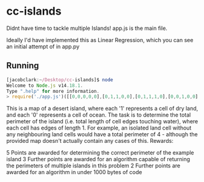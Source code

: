 # cc-islands

Didnt have time to tackle multiple Islands! app.js is the main file.

Ideally I'd have implemented this as Linear Regression, which you can see an initial attempt of in app.py

## Running

```javascript
[jacobclark:~/Desktop/cc-islands]$ node                                                                                                                                                                          (main✱) 
Welcome to Node.js v14.18.1.
Type ".help" for more information.
> require('./app.js')([[0,0,0,0,0],[0,1,1,0,0],[0,1,1,1,0],[0,0,1,0,0],[0,0,0,0,0]])
```

This is a map of a desert island, where each '1' represents a cell of dry land, and each '0' represents a cell of ocean. The task is to determine the total perimeter of the island (i.e. total length of cell edges touching water), where each cell has edges of length 1. For example, an isolated land cell without any neighbouring land cells would have a total perimeter of 4 - although the provided map doesn't actually contain any cases of this.
Rewards:

5  Points are awarded for determining the correct perimeter of the example island
3  Further points are awarded for an algorithm capable of returning the perimeters of multiple islands in this problem
2  Further points are awarded for an algorithm in under 1000 bytes of code
